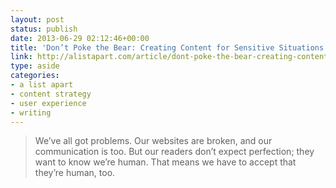 ```yaml
---
layout: post
status: publish
date: 2013-06-29 02:12:46+00:00
title: 'Don’t Poke the Bear: Creating Content for Sensitive Situations · An A List Apart Article'
link: http://alistapart.com/article/dont-poke-the-bear-creating-content-for-sensitive-situations
type: aside
categories:
- a list apart
- content strategy
- user experience
- writing
---
```


> 
  
> 
> We’ve all got problems. Our websites are broken, and our communication is too. But our readers don’t expect perfection; they want to know we’re human. That means we have to accept that they’re human, too.
> 
> 




